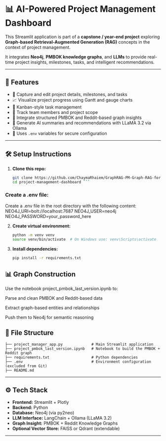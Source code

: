 # 📊 AI-Powered Project Management Dashboard

This Streamlit application is part of a **capstone / year-end project** exploring **Graph-based Retrieval-Augmented Generation (RAG)** concepts in the context of project management.

It integrates **Neo4j**, **PMBOK knowledge graphs**, and **LLMs** to provide real-time project insights, milestones, tasks, and intelligent recommendations.

---

## 🚀 Features

- 📁 Capture and edit project details, milestones, and tasks
- 📈 Visualize project progress using Gantt and gauge charts
- 📌 Kanban-style task management
- 👥 Track team members and project scope
- 🧠 Integrate structured PMBOK and Reddit-based graph insights
- 🤖 Generate AI summaries and recommendations with LLaMA 3.2 via Ollama
- 🔐 Uses `.env` variables for secure configuration

---

## 🛠️ Setup Instructions

1. **Clone this repo:**

   ```bash
   git clone https://github.com/ChaymaRhaiem/GraphRAG-PM-Graph-RAG-for-Project-Management
   cd project-management-dashboard ```

### Create a .env file:

Create a .env file in the root directory with the following content:
NEO4J_URI=bolt://localhost:7687
NEO4J_USER=neo4j
NEO4J_PASSWORD=your_password_here

2. **Create virtual environment:**

   ```bash
   python -m venv venv
   source venv/bin/activate  # On Windows use: venv\Scripts\activate
   ```

3. **Install dependencies:**

   ```bash
   pip install -r requirements.txt
   ```


## 📊 Graph Construction
Use the notebook project_pmbok_last_version.ipynb to:

Parse and clean PMBOK and Reddit-based data

Extract graph-based entities and relationships

Push them to Neo4j for semantic reasoning



## 📂 File Structure

```
├── project_manager_app.py             # Main Streamlit application
├── project_pmbok_last_version.ipynb   # Notebook to build the PMBOK + Reddit graph
├── requirements.txt                   # Python dependencies
├── .env                               # Environment configuration (excluded from Git)
├── README.md                          
```

---

## ⚙️ Tech Stack

* **Frontend:** Streamlit + Plotly
* **Backend:** Python
* **Database:** Neo4j (via py2neo)
* **LLM Interface:** LangChain + Ollama (LLaMA 3.2)
* **Graph Insight:** PMBOK + Reddit Knowledge Graphs
* **Optional Vector Store:** FAISS or Qdrant (extendable)

---

